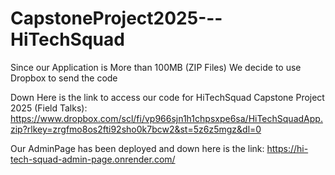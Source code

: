 # CapstoneProject2025---HiTechSquad

Since our Application is More than 100MB (ZIP Files) We decide to use Dropbox to send the code

Down Here is the link to access our code for HiTechSquad Capstone Project 2025 (Field Talks):
https://www.dropbox.com/scl/fi/vp966sjn1h1chpsxpe6sa/HiTechSquadApp.zip?rlkey=zrgfmo8os2fti92sho0k7bcw2&st=5z6z5mgz&dl=0




Our AdminPage has been deployed and down here is the link:
https://hi-tech-squad-admin-page.onrender.com/
